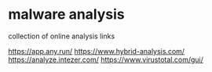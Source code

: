 # malware analysis
collection of online analysis links

https://app.any.run/
https://www.hybrid-analysis.com/
https://analyze.intezer.com/
https://www.virustotal.com/gui/
